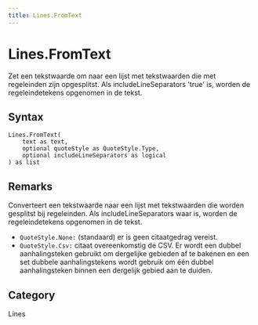 ```yaml
---
title: Lines.FromText
---
```


# Lines.FromText


Zet een tekstwaarde om naar een lijst met tekstwaarden die met regeleinden zijn opgesplitst. Als includeLineSeparators &#39;true&#39; is, worden de regeleindetekens opgenomen in de tekst.


## Syntax

```powerquery
Lines.FromText(
    text as text,
    optional quoteStyle as QuoteStyle.Type,
    optional includeLineSeparators as logical
) as list
```


## Remarks

Converteert een tekstwaarde naar een lijst met tekstwaarden die worden gesplitst bij regeleinden. Als includeLineSeparators waar is, worden de regeleindetekens opgenomen in de tekst.        <div>          <ul>            <li><code>QuoteStyle.None:</code> (standaard) er is geen citaatgedrag vereist.</li>            <li><code>QuoteStyle.Csv:</code> citaat overeenkomstig de CSV. Er wordt een dubbel aanhalingsteken gebruikt om dergelijke gebieden af te bakenen en een set dubbele aanhalingstekens wordt gebruik om één dubbel aanhalingsteken binnen een dergelijk gebied aan te duiden. </li>          </ul>        </div>    



## Category
Lines
